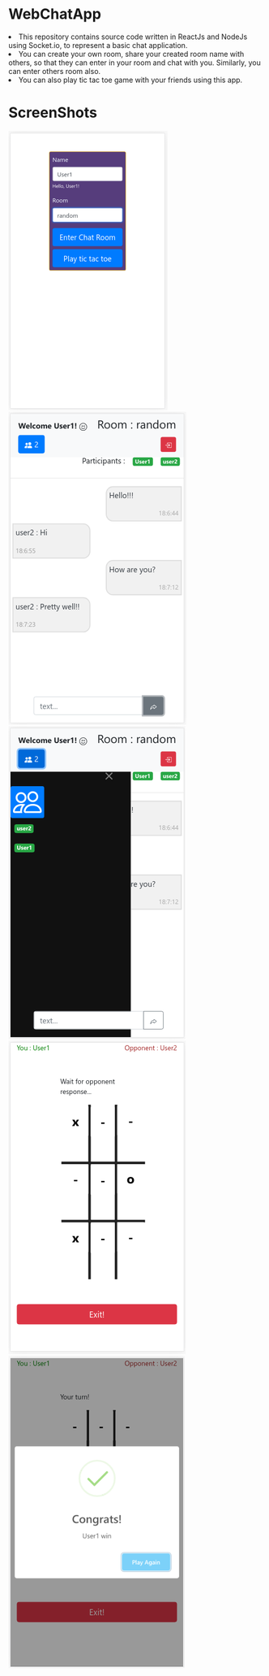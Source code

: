 # WebChatApp
<li> This repository contains source code written in ReactJs and NodeJs using Socket.io, to represent a basic chat application.</li>
<li>You can create your own room, share your created room name with others, so that they can enter in your room and chat with you.
Similarly, you can enter others room also. </li>
<li>You can also play tic tac toe game with your friends using this app.</li>

# ScreenShots
<img src="https://github.com/prateekgoelmzn/WebChatApp/blob/master/webchatapp_imgs/webchatapp_4.png" alt="homepage" />
<img src="https://github.com/prateekgoelmzn/WebChatApp/blob/master/webchatapp_imgs/webchatapp_5.png" alt="chat room" />
<img src="https://github.com/prateekgoelmzn/WebChatApp/blob/master/webchatapp_imgs/webchatapp_6.png" alt="user details"/>
<img src="https://github.com/prateekgoelmzn/WebChatApp/blob/master/webchatapp_imgs/webchatapp_7.png" alt="tic tac toe"/>
<img src="https://github.com/prateekgoelmzn/WebChatApp/blob/master/webchatapp_imgs/webchatapp_8.png" alt="Win info"/>